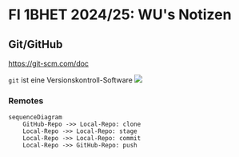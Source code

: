 # FI 1BHET 2024/25: WU's Notizen


## Git/GitHub

https://git-scm.com/doc

`git` ist eine Versionskontroll-Software
![](https://git-scm.com/book/en/v2/images/areas.png)


### Remotes

```mermaid
sequenceDiagram
    GitHub-Repo ->> Local-Repo: clone
    Local-Repo ->> Local-Repo: stage
    Local-Repo ->> Local-Repo: commit
    Local-Repo ->> GitHub-Repo: push

```
